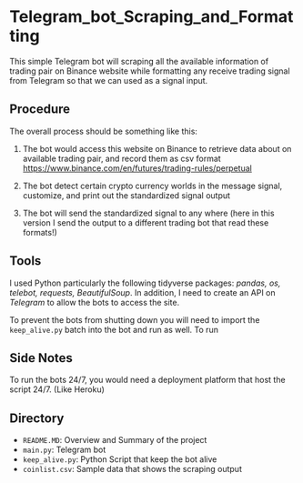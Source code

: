 # Telegram_bot_Scraping_and_Formatting

This simple Telegram bot will scraping all the available information of trading pair on Binance website while formatting any receive trading signal from Telegram so that we can used as a signal input.

## Procedure

The overall process should be something like this:

1. The bot would access this website on Binance to retrieve data about on available trading pair, and record them as csv format
https://www.binance.com/en/futures/trading-rules/perpetual

2. The bot detect certain crypto currency worlds in the message signal, customize, and print out the standardized signal output

3. The bot will send the standardized signal to any where (here in this version I send the output to a different trading bot that read these formats!)

## Tools

I used Python particularly the following tidyverse packages: *pandas, os, telebot, requests, BeautifulSoup*. In addition, I need to create an API on *Telegram* to allow the bots to access the site. 

To prevent the bots from shutting down you will need to import the `keep_alive.py` batch into the bot and run as well. To run

## Side Notes

To run the bots 24/7, you would need a deployment platform that host the script 24/7. (Like Heroku)

## Directory

- `README.MD`: Overview and Summary of the project
- `main.py`: Telegram bot
- `keep_alive.py`: Python Script that keep the bot alive
- `coinlist.csv`: Sample data that shows the scraping output

